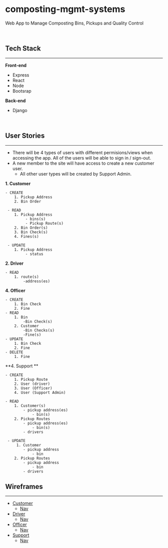<!-- In order to pitch a capstone project idea, you must have at least:
4 wireframes: Done
User Stories: Done
ERD:Done
tech stack: Done
third party API if applicable
 -->

# composting-mgmt-systems
Web App to Manage Composting Bins, Pickups and Quality Control

&nbsp;

## Tech Stack
---
**Front-end**
 - Express
 - React
 - Node
 - Bootsrap

**Back-end**
 - Django

&nbsp;

## User Stories
---

 - There will be 4 types of users with different permisions/views when accessing the app. All of the users will be able to sign in / sign-out.
 - A new member to the site will have access to create a new customer user.
    - All other user types will be created by Support Admin.


**1. Customer**

    - CREATE
        1. Pickup Address
        2. Bin Order

     - READ 
        1. Pickup Address
             - bins(s)
             - Pickup Route(s)
        2. Bin Order(s)
        3. Bin Check(s)
        4. Fines(s)

     - UPDATE
        1. Pickup Address
             - status

**2. Driver**

    - READ
        1. route(s)
            -address(es)

**4. Officer**

    - CREATE
        1. Bin Check
        2. Fine
    - READ
        1. Bin
            -Bin Check(s)
        2. Customer
            -Bin Checks(s)
            -Fine(s)
    - UPDATE
        1. Bin Check
        2. Fine
    - DELETE
        1. Fine

**4. Support **

    - CREATE
        1. Pickup Route
        2. User (driver)
        3. User (Officer)
        4. User (Support Admin)
    
    - READ
        1. Customer(s)
            - pickup address(es)
                - bin(s)
        2. Pickup Routes
            - pickup address(es)
                - bin(s)
            - drivers
    
     - UPDATE
         1. Customer
            - pickup address
                - bin
        2. Pickup Routes
            - pickup address
                - bin
            - drivers



## Wireframes
---
- [Customer](https://github.com/dnierman0920/composting-mgmt-systems/tree/main/planning/Wireframes/Customer)
     - [Nav](https://github.com/dnierman0920/composting-mgmt-systems/blob/main/planning/Wireframes/Customer/Navigation.jpg)
- [Driver](https://github.com/dnierman0920/composting-mgmt-systems/tree/main/planning/Wireframes/Driver)
     - [Nav](https://github.com/dnierman0920/composting-mgmt-systems/blob/main/planning/Wireframes/Driver/Navigation.jpg)
- [Officer](https://github.com/dnierman0920/composting-mgmt-systems/tree/main/planning/Wireframes/Officer)
     - [Nav](https://github.com/dnierman0920/composting-mgmt-systems/blob/main/planning/Wireframes/Officer/Navigation.jpg)
- [Support](https://github.com/dnierman0920/composting-mgmt-systems/tree/main/planning/Wireframes/Support)
     - [Nav](https://github.com/dnierman0920/composting-mgmt-systems/blob/main/planning/Wireframes/Support/Navigation.jpg)


            



